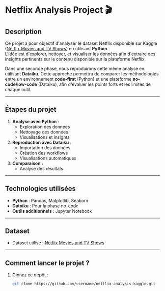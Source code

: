 # Netflix Analysis Project 🎬

## Description
Ce projet a pour objectif d'analyser le dataset Netflix disponible sur Kaggle ([Netflix Movies and TV Shows](https://www.kaggle.com/datasets/shivamb/netflix-shows)) en utilisant **Python**.  
L'idée est d'explorer, nettoyer, et visualiser les données afin d'extraire des insights pertinents sur le contenu disponible sur la plateforme Netflix.

Dans une seconde phase, nous reproduirons cette même analyse en utilisant **Dataiku**. Cette approche permettra de comparer les méthodologies entre un environnement **code-first** (Python) et une plateforme **no-code/low-code** (Dataiku), afin d'évaluer les points forts et les limites de chaque outil.

---

## Étapes du projet
1. **Analyse avec Python** :
   - Exploration des données
   - Nettoyage des données
   - Visualisations et insights
2. **Reproduction avec Dataiku** :
   - Importation des données
   - Création des workflows
   - Visualisations automatiques
3. **Comparaison** :
   - Analyse des résultats

---

## Technologies utilisées
- **Python** : Pandas, Matplotlib, Seaborn
- **Dataiku** : Pour la phase no-code
- **Outils additionnels** : Jupyter Notebook

---

## Dataset
- Dataset utilisé : [Netflix Movies and TV Shows](https://www.kaggle.com/datasets/shivamb/netflix-shows)

---

## Comment lancer le projet ?
1. Clonez ce dépôt :
   ```bash
   git clone https://github.com/username/netflix-analysis-kaggle.git
